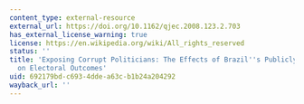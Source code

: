 ```yaml
---
content_type: external-resource
external_url: https://doi.org/10.1162/qjec.2008.123.2.703
has_external_license_warning: true
license: https://en.wikipedia.org/wiki/All_rights_reserved
status: ''
title: 'Exposing Corrupt Politicians: The Effects of Brazil''s Publicly Released Audits
  on Electoral Outcomes'
uid: 692179bd-c693-4dde-a63c-b1b24a204292
wayback_url: ''
---
```

